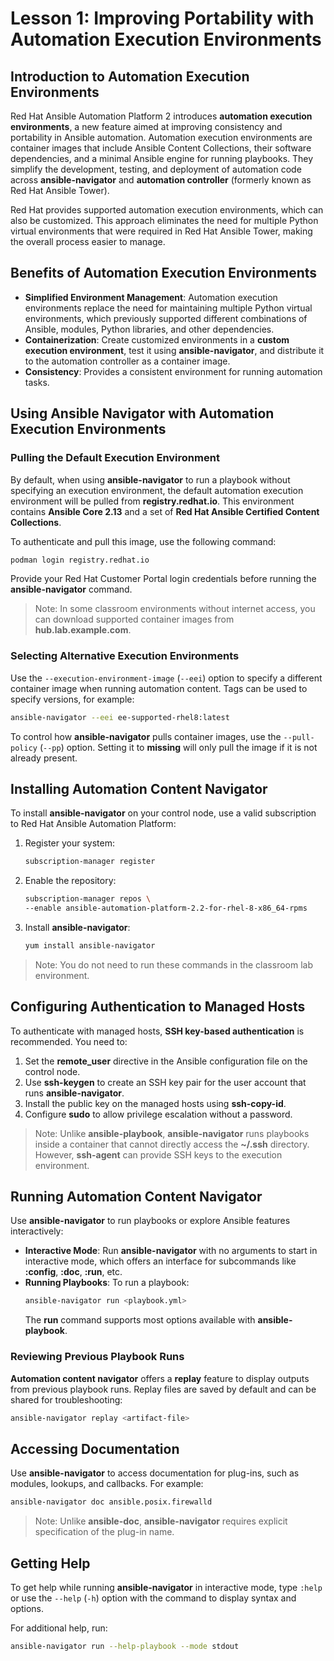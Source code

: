 # Lesson 1: Improving Portability with Automation Execution Environments

## Introduction to Automation Execution Environments

Red Hat Ansible Automation Platform 2 introduces **automation execution environments**, a new feature aimed at improving consistency and portability in Ansible automation. Automation execution environments are container images that include Ansible Content Collections, their software dependencies, and a minimal Ansible engine for running playbooks. They simplify the development, testing, and deployment of automation code across **ansible-navigator** and **automation controller** (formerly known as Red Hat Ansible Tower).

Red Hat provides supported automation execution environments, which can also be customized. This approach eliminates the need for multiple Python virtual environments that were required in Red Hat Ansible Tower, making the overall process easier to manage.

## Benefits of Automation Execution Environments

- **Simplified Environment Management**: Automation execution environments replace the need for maintaining multiple Python virtual environments, which previously supported different combinations of Ansible, modules, Python libraries, and other dependencies.
- **Containerization**: Create customized environments in a **custom execution environment**, test it using **ansible-navigator**, and distribute it to the automation controller as a container image.
- **Consistency**: Provides a consistent environment for running automation tasks.

## Using Ansible Navigator with Automation Execution Environments

### Pulling the Default Execution Environment

By default, when using **ansible-navigator** to run a playbook without specifying an execution environment, the default automation execution environment will be pulled from **registry.redhat.io**. This environment contains **Ansible Core 2.13** and a set of **Red Hat Ansible Certified Content Collections**.

To authenticate and pull this image, use the following command:

```bash
podman login registry.redhat.io
```

Provide your Red Hat Customer Portal login credentials before running the **ansible-navigator** command.

> Note: In some classroom environments without internet access, you can download supported container images from **hub.lab.example.com**.

### Selecting Alternative Execution Environments

Use the `--execution-environment-image` (`--eei`) option to specify a different container image when running automation content. Tags can be used to specify versions, for example:

```bash
ansible-navigator --eei ee-supported-rhel8:latest
```

To control how **ansible-navigator** pulls container images, use the `--pull-policy` (`--pp`) option. Setting it to **missing** will only pull the image if it is not already present.

## Installing Automation Content Navigator

To install **ansible-navigator** on your control node, use a valid subscription to Red Hat Ansible Automation Platform:

1. Register your system:
   ```bash
   subscription-manager register
   ```
2. Enable the repository:
   ```bash
   subscription-manager repos \
   --enable ansible-automation-platform-2.2-for-rhel-8-x86_64-rpms
   ```
3. Install **ansible-navigator**:
   ```bash
   yum install ansible-navigator
   ```

> Note: You do not need to run these commands in the classroom lab environment.

## Configuring Authentication to Managed Hosts

To authenticate with managed hosts, **SSH key-based authentication** is recommended. You need to:

1. Set the **remote_user** directive in the Ansible configuration file on the control node.
2. Use **ssh-keygen** to create an SSH key pair for the user account that runs **ansible-navigator**.
3. Install the public key on the managed hosts using **ssh-copy-id**.
4. Configure **sudo** to allow privilege escalation without a password.

> Note: Unlike **ansible-playbook**, **ansible-navigator** runs playbooks inside a container that cannot directly access the **~/.ssh** directory. However, **ssh-agent** can provide SSH keys to the execution environment.

## Running Automation Content Navigator

Use **ansible-navigator** to run playbooks or explore Ansible features interactively:

- **Interactive Mode**: Run **ansible-navigator** with no arguments to start in interactive mode, which offers an interface for subcommands like **:config**, **:doc**, **:run**, etc.
- **Running Playbooks**: To run a playbook:
  ```bash
  ansible-navigator run <playbook.yml>
  ```
  The **run** command supports most options available with **ansible-playbook**.

### Reviewing Previous Playbook Runs

**Automation content navigator** offers a **replay** feature to display outputs from previous playbook runs. Replay files are saved by default and can be shared for troubleshooting:

```bash
ansible-navigator replay <artifact-file>
```

## Accessing Documentation

Use **ansible-navigator** to access documentation for plug-ins, such as modules, lookups, and callbacks. For example:

```bash
ansible-navigator doc ansible.posix.firewalld
```

> Note: Unlike **ansible-doc**, **ansible-navigator** requires explicit specification of the plug-in name.

## Getting Help

To get help while running **ansible-navigator** in interactive mode, type `:help` or use the `--help` (`-h`) option with the command to display syntax and options.

For additional help, run:

```bash
ansible-navigator run --help-playbook --mode stdout
```

